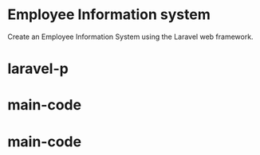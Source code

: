 # Employee Information system

Create an Employee Information System using the Laravel web framework.

# laravel-p
# main-code
# main-code
